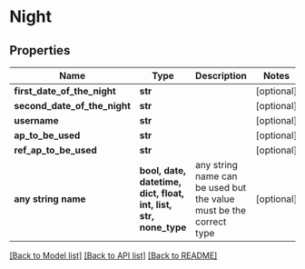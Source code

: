 # Night


## Properties
Name | Type | Description | Notes
------------ | ------------- | ------------- | -------------
**first_date_of_the_night** | **str** |  | [optional] 
**second_date_of_the_night** | **str** |  | [optional] 
**username** | **str** |  | [optional] 
**ap_to_be_used** | **str** |  | [optional] 
**ref_ap_to_be_used** | **str** |  | [optional] 
**any string name** | **bool, date, datetime, dict, float, int, list, str, none_type** | any string name can be used but the value must be the correct type | [optional]

[[Back to Model list]](../README.md#documentation-for-models) [[Back to API list]](../README.md#documentation-for-api-endpoints) [[Back to README]](../README.md)


